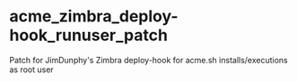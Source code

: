 # acme_zimbra_deploy-hook_runuser_patch
Patch for JimDunphy's Zimbra deploy-hook for acme.sh installs/executions as root user
